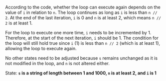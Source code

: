 According to the code, whether the loop can execute again depends on the value of `i` in relation to `n`. The loop continues as long as `i` is less than `n // 2`. At the end of the last iteration, `i` is 0 and `n` is at least 2, which means `n // 2` is at least 1. 

For the loop to execute one more time, `i` needs to be incremented by 1. Therefore, at the start of the next iteration, `i` should be 1. The condition for the loop will still hold true since `i` (1) is less than `n // 2` (which is at least 1), allowing the loop to execute again.

No other states need to be adjusted because `s` remains unchanged as it is not modified in the loop, and `n` is not altered either.

State: **`s` is a string of length between 1 and 1000, `n` is at least 2, and `i` is 1**